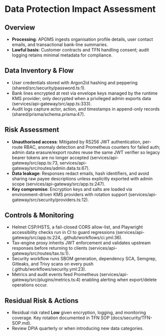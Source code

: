 # Data Protection Impact Assessment

## Overview
- **Processing**: APGMS ingests organisation profile details, user contact emails, and transactional bank-line summaries.
- **Lawful basis**: Customer contracts and TFN handling consent; audit logging retains minimal metadata for compliance.

## Data Inventory & Flow
- User credentials stored with Argon2id hashing and peppering (shared/src/security/password.ts:1).
- Bank lines encrypted at rest via envelope keys managed by the runtime KMS provider; only decrypted when a privileged admin exports data (services/api-gateway/src/app.ts:333).
- Audit logs capture actor, action, and timestamps in append-only records (shared/prisma/schema.prisma:47).

## Risk Assessment
- **Unauthorised access**: Mitigated by RS256 JWT authentication, per-route RBAC, anomaly detection and Prometheus counters for failed auth; admin data erasure/export routes reuse the same JWT verifier so legacy bearer tokens are no longer accepted (services/api-gateway/src/app.ts:73, services/api-gateway/src/routes/admin.data.ts:67).
- **Data leakage**: Responses redact emails, hash identifiers, and avoid sharing raw payee descriptions unless explicitly exported with admin scope (services/api-gateway/src/app.ts:247).
- **Key compromise**: Encryption keys and salts are loaded via environment-driven KMS providers with rotation support (services/api-gateway/src/security/providers.ts:12).

## Controls & Monitoring
- Helmet CSP/HSTS, a fail-closed CORS allow-list, and Playwright accessibility checks run in CI to guard regressions (services/api-gateway/src/app.ts:224, .github/workflows/ci.yml:36).
- Tax-engine proxy inherits JWT enforcement and validates upstream responses before returning to clients (services/api-gateway/src/routes/tax.ts:1).
- Security workflow runs SBOM generation, dependency SCA, Semgrep, Gitleaks, and Trivy scans on every push (.github/workflows/security.yml:23).
- Metrics and audit events feed Prometheus (services/api-gateway/src/plugins/metrics.ts:4) enabling alerting when export/delete operations occur.

## Residual Risk & Actions
- Residual risk rated **Low** given encryption, logging, and monitoring coverage. Key rotation documented in TFN SOP (docs/security/TFN-SOP.md).
- Review DPIA quarterly or when introducing new data categories.
